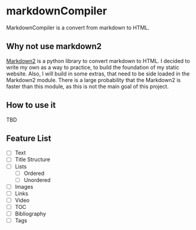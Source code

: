 # markdownCompiler

MarkdownCompiler is a convert from markdown to HTML.

## Why not use markdown2

[Markdown2](https://github.com/trentm/python-markdown2) is a python library to convert markdown to HTML.
I decided to write my own as a way to practice, to build the foundation of my static website. Also, I will build in some extras, that need to be side loaded in the Markdown2 module.
There is a large probability that the Markdown2 is faster than this module, as this is not the main goal of this project.

## How to use it

TBD

## Feature List

- [ ] Text
- [ ] Title Structure
- [ ] Lists
  - [ ] Ordered
  - [ ] Unordered
- [ ] Images
- [ ] Links
- [ ] Video
- [ ] TOC
- [ ] Bibliography
- [ ] Tags